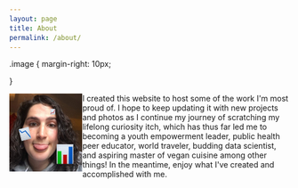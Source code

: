 ```yaml
---
layout: page
title: About
permalink: /about/
---
```

.image {
margin-right: 10px;

}

<img src="/assets/images/me.JPG" alt="Me" style="float:left;height:140px;" class = "image">

I created this website to host some of the work I'm most proud of. I hope to keep updating it with new projects and photos as I continue my journey of scratching my lifelong curiosity itch, which has thus far led me to becoming a youth empowerment leader, public health peer educator, world traveler, budding data scientist, and aspiring master of vegan cuisine among other things! In the meantime, enjoy what I've created and accomplished with me.
